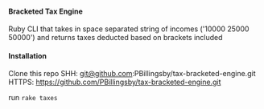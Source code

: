 #### Bracketed Tax Engine

Ruby CLI that takes in space separated string of incomes ('10000 25000 50000') and returns taxes deducted based on brackets included

#### Installation

Clone this repo
SHH: git@github.com:PBillingsby/tax-bracketed-engine.git
HTTPS: https://github.com/PBillingsby/tax-bracketed-engine.git

run `rake taxes`
